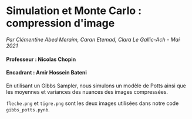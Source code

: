 # Simulation et Monte Carlo : compression d'image 

*Par Clémentine Abed Meraim, Caran Etemad, Clara Le Gallic-Ach - Mai 2021*

#### Professeur : Nicolas Chopin 
#### Encadrant : Amir Hossein Bateni

En utilisant un Gibbs Sampler, nous simulons un modèle de Potts ainsi que les moyennes et variances des nuances des images compressées. 

``fleche.png`` et ``tigre.png`` sont les deux images utilisées dans notre code ``gibbs_potts.pynb``. 
